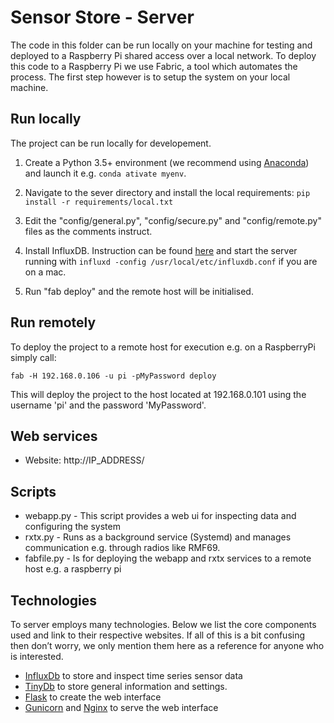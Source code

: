 # Sensor Store - Server
The code in this folder can be run locally on your machine for testing and deployed to a Raspberry Pi shared access over a local network. To deploy this code to a Raspberry Pi we use Fabric, a tool which automates the process. The first step however is to setup the system on your local machine.

## Run locally
The project can be run locally for developement.

1. Create a Python 3.5+ environment (we recommend using [Anaconda](https://www.anaconda.com/download/)) and launch it e.g. `conda ativate myenv`.

2. Navigate to the sever directory and install the local requirements: `pip install -r requirements/local.txt`

3. Edit the "config/general.py", "config/secure.py" and "config/remote.py" files as the comments instruct.

3. Install InfluxDB. Instruction can be found [here](https://docs.influxdata.com/influxdb/v1.4/introduction/installation/) and start the server running with `influxd -config /usr/local/etc/influxdb.conf` if you are on a mac.

4. Run "fab deploy" and the remote host will be initialised.



## Run remotely
To deploy the project to a remote host for execution e.g. on a RaspberryPi simply call:

```
fab -H 192.168.0.106 -u pi -pMyPassword deploy
```
This will deploy the project to the host located at 192.168.0.101 using the username 'pi' and the password 'MyPassword'.

## Web services
- Website: http://IP_ADDRESS/


## Scripts
- webapp.py - This script provides a web ui for inspecting data and configuring the system
- rxtx.py - Runs as a background service (Systemd) and manages communication e.g. through radios like RMF69.
- fabfile.py - Is for deploying the webapp and rxtx services to a remote host e.g. a raspberry pi

## Technologies
To server employs many technologies. Below we list the core components used and link to their respective websites. If all of this is a bit confusing then don’t worry, we only mention them here as a reference for anyone who is interested.

- [InfluxDb](https://www.influxdata.com/) to store and inspect time series sensor data
- [TinyDb](http://tinydb.readthedocs.io/) to store general information and settings.
- [Flask](http://flask.pocoo.org/) to create the web interface 
- [Gunicorn](http://gunicorn.org/) and [Nginx](https://www.nginx.com/) to serve the web interface 

